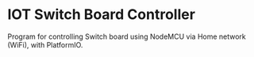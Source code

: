 # IOT Switch Board Controller
Program for controlling Switch board using NodeMCU via Home network (WiFi), with PlatformIO.
